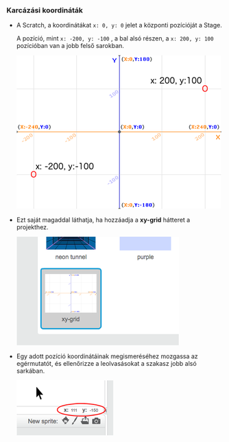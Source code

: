 ### Karcázási koordináták

+ A Scratch, a koordinátákat `x: 0, y: 0` jelet a központi pozícióját a Stage.
    
    A pozíció, mint `x: -200, y: -100` , a bal alsó részen, a `x: 200, y: 100` pozícióban van a jobb felső sarokban.
    
    ![Stage koordináták](images/coordinates-stage.png)

+ Ezt saját magaddal láthatja, ha hozzáadja a **xy-grid** hátteret a projekthez.
    
    ![Stage koordináták](images/coordinates-backdrop.png)

+ Egy adott pozíció koordinátáinak megismeréséhez mozgassa az egérmutatót, és ellenőrizze a leolvasásokat a szakasz jobb alsó sarkában.
    
    ![Koordinátaértékek](images/coordinates-xy-example.png)